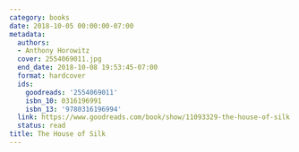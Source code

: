 ```yaml
---
category: books
date: 2018-10-05 00:00:00-07:00
metadata:
  authors:
  - Anthony Horowitz
  cover: 2554069011.jpg
  end_date: 2018-10-08 19:53:45-07:00
  format: hardcover
  ids:
    goodreads: '2554069011'
    isbn_10: 0316196991
    isbn_13: '9780316196994'
  link: https://www.goodreads.com/book/show/11093329-the-house-of-silk
  status: read
title: The House of Silk
---
```

